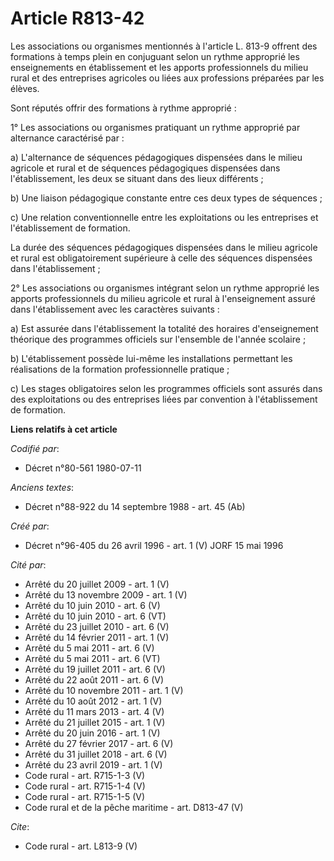 # Article R813-42

Les associations ou organismes mentionnés à l'article L. 813-9 offrent des formations à temps plein en conjuguant selon un
rythme approprié les enseignements en établissement et les apports professionnels du milieu rural et des entreprises
agricoles ou liées aux professions préparées par les élèves. 

Sont réputés offrir des formations à rythme approprié : 

1° Les associations ou organismes pratiquant un rythme approprié par alternance caractérisé par : 

a) L'alternance de séquences pédagogiques dispensées dans le milieu agricole et rural et de séquences pédagogiques dispensées
dans l'établissement, les deux se situant dans des lieux différents ; 

b) Une liaison pédagogique constante entre ces deux types de séquences ; 

c) Une relation conventionnelle entre les exploitations ou les entreprises et l'établissement de formation. 

La durée des séquences pédagogiques dispensées dans le milieu agricole et rural est obligatoirement supérieure à celle des
séquences dispensées dans l'établissement ; 

2° Les associations ou organismes intégrant selon un rythme approprié les apports professionnels du milieu agricole et rural
à l'enseignement assuré dans l'établissement avec les caractères suivants : 

a) Est assurée dans l'établissement la totalité des horaires d'enseignement théorique des programmes officiels sur l'ensemble
de l'année scolaire ; 

b) L'établissement possède lui-même les installations permettant les réalisations de la formation professionnelle pratique ; 

c) Les stages obligatoires selon les programmes officiels sont assurés dans des exploitations ou des entreprises liées par
convention à l'établissement de formation.

**Liens relatifs à cet article**

_Codifié par_:

  - Décret n°80-561 1980-07-11

_Anciens textes_:

  - Décret n°88-922 du 14 septembre 1988 - art. 45 (Ab)

_Créé par_:

  - Décret n°96-405 du 26 avril 1996 - art. 1 (V) JORF 15 mai 1996

_Cité par_:

  - Arrêté du 20 juillet 2009 - art. 1 (V)
  - Arrêté du 13 novembre 2009 - art. 1 (V)
  - Arrêté du 10 juin 2010 - art. 6 (V)
  - Arrêté du 10 juin 2010 - art. 6 (VT)
  - Arrêté du 23 juillet 2010 - art. 6 (V)
  - Arrêté du 14 février 2011 - art. 1 (V)
  - Arrêté du 5 mai 2011 - art. 6 (V)
  - Arrêté du 5 mai 2011 - art. 6 (VT)
  - Arrêté du 19 juillet 2011 - art. 6 (V)
  - Arrêté du 22 août 2011 - art. 6 (V)
  - Arrêté du 10 novembre 2011 - art. 1 (V)
  - Arrêté du 10 août 2012 - art. 1 (V)
  - Arrêté du 11 mars 2013 - art. 4 (V)
  - Arrêté du 21 juillet 2015 - art. 1 (V)
  - Arrêté du 20 juin 2016 - art. 1 (V)
  - Arrêté du 27 février 2017 - art. 6 (V)
  - Arrêté du 31 juillet 2018 - art. 6 (V)
  - Arrêté du 23 avril 2019 - art. 1 (V)
  - Code rural - art. R715-1-3 (V)
  - Code rural - art. R715-1-4 (V)
  - Code rural - art. R715-1-5 (V)
  - Code rural et de la pêche maritime - art. D813-47 (V)

_Cite_:

  - Code rural - art. L813-9 (V)
